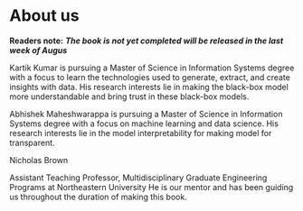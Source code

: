 # About us

**Readers note:** _**The book is not yet completed will be released in the last week of Augus**_

Kartik Kumar is pursuing a Master of Science in Information Systems degree with a focus to learn the technologies used to generate, extract, and create insights with data. His research interests lie in making the black-box model more understandable and bring trust in these black-box models.

‌Abhishek Maheshwarappa is pursuing a Master of Science in Information Systems degree with a focus on machine learning and data science. His research interests lie in the model interpretability for making model for transparent.

Nicholas Brown 

Assistant Teaching Professor, Multidisciplinary Graduate Engineering Programs at Northeastern University He is our mentor and has been guiding us throughout the duration of making this book.

